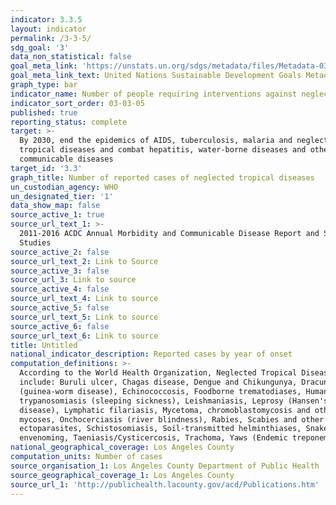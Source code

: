 ```yaml
---
indicator: 3.3.5
layout: indicator
permalink: /3-3-5/
sdg_goal: '3'
data_non_statistical: false
goal_meta_link: 'https://unstats.un.org/sdgs/metadata/files/Metadata-03-03-05.pdf'
goal_meta_link_text: United Nations Sustainable Development Goals Metadata (pdf 865kB)
graph_type: bar
indicator_name: Number of people requiring interventions against neglected tropical diseases
indicator_sort_order: 03-03-05
published: true
reporting_status: complete
target: >-
  By 2030, end the epidemics of AIDS, tuberculosis, malaria and neglected
  tropical diseases and combat hepatitis, water-borne diseases and other
  communicable diseases
target_id: '3.3'
graph_title: Number of reported cases of neglected tropical diseases
un_custodian_agency: WHO
un_designated_tier: '1'
data_show_map: false
source_active_1: true
source_url_text_1: >-
  2011-2016 ACDC Annual Morbidity and Communicable Disease Report and Special
  Studies
source_active_2: false
source_url_text_2: Link to Source
source_active_3: false
source_url_3: Link to source
source_active_4: false
source_url_text_4: Link to source
source_active_5: false
source_url_text_5: Link to source
source_active_6: false
source_url_text_6: Link to source
title: Untitled
national_indicator_description: Reported cases by year of onset
computation_definitions: >-
  According to the World Health Organization, Neglected Tropical Diseases (NTD)
  include: Buruli ulcer, Chagas disease, Dengue and Chikungunya, Dracunculiasis
  (guinea-worm disease), Echinococcosis, Foodborne trematodiases, Human African
  trypanosomiasis (sleeping sickness), Leishmaniasis, Leprosy (Hansen's
  disease), Lymphatic filariasis, Mycetoma, chromoblastomycosis and other deep
  mycoses, Onchocerciasis (river blindness), Rabies, Scabies and other
  ectoparasites, Schistosomiasis, Soil-transmitted helminthiases, Snakebite
  envenoming, Taeniasis/Cysticercosis, Trachoma, Yaws (Endemic treponematoses)
national_geographical_coverage: Los Angeles County
computation_units: Number of cases
source_organisation_1: Los Angeles County Department of Public Health
source_geographical_coverage_1: Los Angeles County
source_url_1: 'http://publichealth.lacounty.gov/acd/Publications.htm'
---
```

